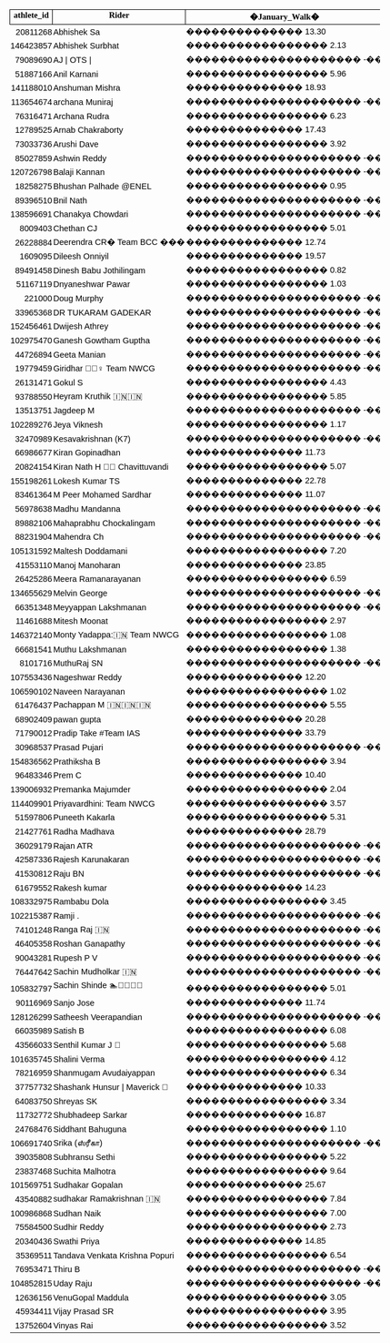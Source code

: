 <html xmlns:o="urn:schemas-microsoft-com:office:office"
xmlns:x="urn:schemas-microsoft-com:office:excel"
xmlns="http://www.w3.org/TR/REC-html40">

<head>
<meta http-equiv=Content-Type content="text/html; charset=windows-1252">
<meta name=ProgId content=Excel.Sheet>
<meta name=Generator content="Microsoft Excel 15">
<link rel=File-List href="nwcg_snowball_jan_test_files/filelist.xml">
<style id="nwcg_snowball_jan_test_14731_Styles">
<!--table
	{mso-displayed-decimal-separator:"\.";
	mso-displayed-thousand-separator:"\,";}
.xl1514731
	{padding-top:1px;
	padding-right:1px;
	padding-left:1px;
	mso-ignore:padding;
	color:black;
	font-size:11.0pt;
	font-weight:400;
	font-style:normal;
	text-decoration:none;
	font-family:Calibri, sans-serif;
	mso-font-charset:0;
	mso-number-format:General;
	text-align:general;
	vertical-align:bottom;
	mso-background-source:auto;
	mso-pattern:auto;
	white-space:nowrap;}
.xl6514731
	{padding-top:1px;
	padding-right:1px;
	padding-left:1px;
	mso-ignore:padding;
	color:windowtext;
	font-size:11.0pt;
	font-weight:700;
	font-style:normal;
	text-decoration:none;
	font-family:Calibri;
	mso-generic-font-family:auto;
	mso-font-charset:0;
	mso-number-format:General;
	text-align:center;
	vertical-align:top;
	border:.5pt solid windowtext;
	mso-background-source:auto;
	mso-pattern:auto;
	white-space:nowrap;}
.xl6614731
	{padding-top:1px;
	padding-right:1px;
	padding-left:1px;
	mso-ignore:padding;
	color:windowtext;
	font-size:11.0pt;
	font-weight:700;
	font-style:normal;
	text-decoration:none;
	font-family:Calibri;
	mso-generic-font-family:auto;
	mso-font-charset:0;
	mso-number-format:"_ * \#\,\#\#0\.00_ \;_ * \\-\#\,\#\#0\.00_ \;_ * \0022-\0022??_ \;_ \@_ ";
	text-align:center;
	vertical-align:top;
	border:.5pt solid windowtext;
	mso-background-source:auto;
	mso-pattern:auto;
	white-space:nowrap;}
.xl6714731
	{padding-top:1px;
	padding-right:1px;
	padding-left:1px;
	mso-ignore:padding;
	color:black;
	font-size:11.0pt;
	font-weight:400;
	font-style:normal;
	text-decoration:none;
	font-family:Calibri, sans-serif;
	mso-font-charset:0;
	mso-number-format:"_ * \#\,\#\#0\.00_ \;_ * \\-\#\,\#\#0\.00_ \;_ * \0022-\0022??_ \;_ \@_ ";
	text-align:general;
	vertical-align:bottom;
	mso-background-source:auto;
	mso-pattern:auto;
	white-space:nowrap;}
-->
</style>
</head>

<body>
<!--[if !excel]>&nbsp;&nbsp;<![endif]-->
<!--The following information was generated by Microsoft Excel's Publish as Web
Page wizard.-->
<!--If the same item is republished from Excel, all information between the DIV
tags will be replaced.-->
<!----------------------------->
<!--START OF OUTPUT FROM EXCEL PUBLISH AS WEB PAGE WIZARD -->
<!----------------------------->

<div id="nwcg_snowball_jan_test_14731" align=center x:publishsource="Excel">

<table border=0 cellpadding=0 cellspacing=0 width=652 style='border-collapse:
 collapse;table-layout:fixed;width:489pt'>
 <col width=72 style='mso-width-source:userset;mso-width-alt:2560;width:54pt'>
 <col width=198 style='mso-width-source:userset;mso-width-alt:7054;width:149pt'>
 <col class=xl6714731 width=92 style='mso-width-source:userset;mso-width-alt:
 3271;width:69pt'>
 <col class=xl6714731 width=86 style='mso-width-source:userset;mso-width-alt:
 3043;width:64pt'>
 <col class=xl6714731 width=88 style='mso-width-source:userset;mso-width-alt:
 3128;width:66pt'>
 <col class=xl6714731 width=116 style='mso-width-source:userset;mso-width-alt:
 4124;width:87pt'>
 <tr height=19 style='height:14.4pt'>
  <td height=19 class=xl6514731 width=72 style='height:14.4pt;width:54pt'>athlete_id</td>
  <td class=xl6514731 width=198 style='border-left:none;width:149pt'>Rider</td>
  <td class=xl6614731 width=92 style='border-left:none;width:69pt'><span
  style='mso-spacerun:yes'>�</span>January_Walk<span
  style='mso-spacerun:yes'>�</span></td>
  <td class=xl6614731 width=86 style='border-left:none;width:64pt'><span
  style='mso-spacerun:yes'>�</span>January_Run<span
  style='mso-spacerun:yes'>�</span></td>
  <td class=xl6614731 width=88 style='border-left:none;width:66pt'><span
  style='mso-spacerun:yes'>�</span>January_Ride<span
  style='mso-spacerun:yes'>�</span></td>
  <td class=xl6614731 width=116 style='border-left:none;width:87pt'><span
  style='mso-spacerun:yes'>�</span>Total KMS<span
  style='mso-spacerun:yes'>�</span></td>
 </tr>
 <tr height=19 style='height:14.4pt'>
  <td height=19 class=xl1514731 align=right style='height:14.4pt'>20811268</td>
  <td class=xl1514731>Abhishek Sa</td>
  <td class=xl6714731><span style='mso-spacerun:yes'>��������������
  </span>13.30 </td>
  <td class=xl6714731><span style='mso-spacerun:yes'>���������������
  </span>9.06 </td>
  <td class=xl6714731><span style='mso-spacerun:yes'>��������������������
  </span>-<span style='mso-spacerun:yes'>�� </span></td>
  <td class=xl6714731><span style='mso-spacerun:yes'>����������������������
  </span>76.11 </td>
 </tr>
 <tr height=19 style='height:14.4pt'>
  <td height=19 class=xl1514731 align=right style='height:14.4pt'>146423857</td>
  <td class=xl1514731>Abhishek Surbhat</td>
  <td class=xl6714731><span style='mso-spacerun:yes'>�����������������
  </span>2.13 </td>
  <td class=xl6714731><span style='mso-spacerun:yes'>������������ </span>17.91 </td>
  <td class=xl6714731><span style='mso-spacerun:yes'>��������������������
  </span>-<span style='mso-spacerun:yes'>�� </span></td>
  <td class=xl6714731><span style='mso-spacerun:yes'>����������������������
  </span>78.00 </td>
 </tr>
 <tr height=19 style='height:14.4pt'>
  <td height=19 class=xl1514731 align=right style='height:14.4pt'>79089690</td>
  <td class=xl1514731>AJ | OTS |</td>
  <td class=xl6714731><span style='mso-spacerun:yes'>���������������������
  </span>-<span style='mso-spacerun:yes'>�� </span></td>
  <td class=xl6714731><span style='mso-spacerun:yes'>���������������
  </span>9.29 </td>
  <td class=xl6714731><span style='mso-spacerun:yes'>����������� </span>108.27 </td>
  <td class=xl6714731><span style='mso-spacerun:yes'>��������������������
  </span>145.44 </td>
 </tr>
 <tr height=19 style='height:14.4pt'>
  <td height=19 class=xl1514731 align=right style='height:14.4pt'>51887166</td>
  <td class=xl1514731>Anil Karnani</td>
  <td class=xl6714731><span style='mso-spacerun:yes'>�����������������
  </span>5.96 </td>
  <td class=xl6714731><span style='mso-spacerun:yes'>�������������������
  </span>-<span style='mso-spacerun:yes'>�� </span></td>
  <td class=xl6714731><span style='mso-spacerun:yes'>������������� </span>61.82
  </td>
  <td class=xl6714731><span style='mso-spacerun:yes'>����������������������
  </span>79.70 </td>
 </tr>
 <tr height=19 style='height:14.4pt'>
  <td height=19 class=xl1514731 align=right style='height:14.4pt'>141188010</td>
  <td class=xl1514731>Anshuman Mishra</td>
  <td class=xl6714731><span style='mso-spacerun:yes'>��������������
  </span>18.93 </td>
  <td class=xl6714731><span style='mso-spacerun:yes'>�������������������
  </span>-<span style='mso-spacerun:yes'>�� </span></td>
  <td class=xl6714731><span style='mso-spacerun:yes'>������������� </span>25.26
  </td>
  <td class=xl6714731><span style='mso-spacerun:yes'>����������������������
  </span>82.06 </td>
 </tr>
 <tr height=19 style='height:14.4pt'>
  <td height=19 class=xl1514731 align=right style='height:14.4pt'>113654674</td>
  <td class=xl1514731>archana Muniraj</td>
  <td class=xl6714731><span style='mso-spacerun:yes'>���������������������
  </span>-<span style='mso-spacerun:yes'>�� </span></td>
  <td class=xl6714731><span style='mso-spacerun:yes'>�������������������
  </span>-<span style='mso-spacerun:yes'>�� </span></td>
  <td class=xl6714731><span style='mso-spacerun:yes'>���������������
  </span>4.61 </td>
  <td class=xl6714731><span style='mso-spacerun:yes'>������������������������
  </span>4.61 </td>
 </tr>
 <tr height=19 style='height:14.4pt'>
  <td height=19 class=xl1514731 align=right style='height:14.4pt'>76316471</td>
  <td class=xl1514731>Archana Rudra</td>
  <td class=xl6714731><span style='mso-spacerun:yes'>�����������������
  </span>6.23 </td>
  <td class=xl6714731><span style='mso-spacerun:yes'>�������������������
  </span>-<span style='mso-spacerun:yes'>�� </span></td>
  <td class=xl6714731><span style='mso-spacerun:yes'>����������� </span>118.08 </td>
  <td class=xl6714731><span style='mso-spacerun:yes'>��������������������
  </span>136.78 </td>
 </tr>
 <tr height=19 style='height:14.4pt'>
  <td height=19 class=xl1514731 align=right style='height:14.4pt'>12789525</td>
  <td class=xl1514731>Arnab Chakraborty</td>
  <td class=xl6714731><span style='mso-spacerun:yes'>��������������
  </span>17.43 </td>
  <td class=xl6714731><span style='mso-spacerun:yes'>�������������������
  </span>-<span style='mso-spacerun:yes'>�� </span></td>
  <td class=xl6714731><span style='mso-spacerun:yes'>��������������������
  </span>-<span style='mso-spacerun:yes'>�� </span></td>
  <td class=xl6714731><span style='mso-spacerun:yes'>����������������������
  </span>52.30 </td>
 </tr>
 <tr height=19 style='height:14.4pt'>
  <td height=19 class=xl1514731 align=right style='height:14.4pt'>73033736</td>
  <td class=xl1514731>Arushi Dave</td>
  <td class=xl6714731><span style='mso-spacerun:yes'>�����������������
  </span>3.92 </td>
  <td class=xl6714731><span style='mso-spacerun:yes'>�������������������
  </span>-<span style='mso-spacerun:yes'>�� </span></td>
  <td class=xl6714731><span style='mso-spacerun:yes'>��������������������
  </span>-<span style='mso-spacerun:yes'>�� </span></td>
  <td class=xl6714731><span style='mso-spacerun:yes'>����������������������
  </span>11.76 </td>
 </tr>
 <tr height=19 style='height:14.4pt'>
  <td height=19 class=xl1514731 align=right style='height:14.4pt'>85027859</td>
  <td class=xl1514731>Ashwin Reddy</td>
  <td class=xl6714731><span style='mso-spacerun:yes'>���������������������
  </span>-<span style='mso-spacerun:yes'>�� </span></td>
  <td class=xl6714731><span style='mso-spacerun:yes'>�������������������
  </span>-<span style='mso-spacerun:yes'>�� </span></td>
  <td class=xl6714731><span style='mso-spacerun:yes'>����������� </span>425.42 </td>
  <td class=xl6714731><span style='mso-spacerun:yes'>��������������������
  </span>425.42 </td>
 </tr>
 <tr height=19 style='height:14.4pt'>
  <td height=19 class=xl1514731 align=right style='height:14.4pt'>120726798</td>
  <td class=xl1514731>Balaji Kannan</td>
  <td class=xl6714731><span style='mso-spacerun:yes'>���������������������
  </span>-<span style='mso-spacerun:yes'>�� </span></td>
  <td class=xl6714731><span style='mso-spacerun:yes'>�������������������
  </span>-<span style='mso-spacerun:yes'>�� </span></td>
  <td class=xl6714731><span style='mso-spacerun:yes'>������������� </span>59.56
  </td>
  <td class=xl6714731><span style='mso-spacerun:yes'>����������������������
  </span>59.56 </td>
 </tr>
 <tr height=19 style='height:14.4pt'>
  <td height=19 class=xl1514731 align=right style='height:14.4pt'>18258275</td>
  <td class=xl1514731>Bhushan Palhade @ENEL</td>
  <td class=xl6714731><span style='mso-spacerun:yes'>�����������������
  </span>0.95 </td>
  <td class=xl6714731><span style='mso-spacerun:yes'>�������������������
  </span>-<span style='mso-spacerun:yes'>�� </span></td>
  <td class=xl6714731><span style='mso-spacerun:yes'>���������������
  </span>4.02 </td>
  <td class=xl6714731><span style='mso-spacerun:yes'>������������������������
  </span>6.88 </td>
 </tr>
 <tr height=19 style='height:14.4pt'>
  <td height=19 class=xl1514731 align=right style='height:14.4pt'>89396510</td>
  <td class=xl1514731>Bnil Nath</td>
  <td class=xl6714731><span style='mso-spacerun:yes'>���������������������
  </span>-<span style='mso-spacerun:yes'>�� </span></td>
  <td class=xl6714731><span style='mso-spacerun:yes'>�������������������
  </span>-<span style='mso-spacerun:yes'>�� </span></td>
  <td class=xl6714731><span style='mso-spacerun:yes'>����������� </span>270.70 </td>
  <td class=xl6714731><span style='mso-spacerun:yes'>��������������������
  </span>270.70 </td>
 </tr>
 <tr height=19 style='height:14.4pt'>
  <td height=19 class=xl1514731 align=right style='height:14.4pt'>138596691</td>
  <td class=xl1514731>Chanakya Chowdari</td>
  <td class=xl6714731><span style='mso-spacerun:yes'>���������������������
  </span>-<span style='mso-spacerun:yes'>�� </span></td>
  <td class=xl6714731><span style='mso-spacerun:yes'>�������������������
  </span>-<span style='mso-spacerun:yes'>�� </span></td>
  <td class=xl6714731><span style='mso-spacerun:yes'>����������� </span>472.04 </td>
  <td class=xl6714731><span style='mso-spacerun:yes'>��������������������
  </span>472.04 </td>
 </tr>
 <tr height=19 style='height:14.4pt'>
  <td height=19 class=xl1514731 align=right style='height:14.4pt'>8009403</td>
  <td class=xl1514731>Chethan CJ</td>
  <td class=xl6714731><span style='mso-spacerun:yes'>�����������������
  </span>5.01 </td>
  <td class=xl6714731><span style='mso-spacerun:yes'>�������������������
  </span>-<span style='mso-spacerun:yes'>�� </span></td>
  <td class=xl6714731><span style='mso-spacerun:yes'>����������� </span>226.55 </td>
  <td class=xl6714731><span style='mso-spacerun:yes'>��������������������
  </span>241.57 </td>
 </tr>
 <tr height=19 style='height:14.4pt'>
  <td height=19 class=xl1514731 align=right style='height:14.4pt'>26228884</td>
  <td class=xl1514731>Deerendra CR<span style='mso-spacerun:yes'>� </span>Team
  BCC �<span style='mso-spacerun:yes'>��</span></td>
  <td class=xl6714731><span style='mso-spacerun:yes'>��������������
  </span>12.74 </td>
  <td class=xl6714731><span style='mso-spacerun:yes'>�������������������
  </span>-<span style='mso-spacerun:yes'>�� </span></td>
  <td class=xl6714731><span style='mso-spacerun:yes'>����������� </span>107.01 </td>
  <td class=xl6714731><span style='mso-spacerun:yes'>��������������������
  </span>145.24 </td>
 </tr>
 <tr height=19 style='height:14.4pt'>
  <td height=19 class=xl1514731 align=right style='height:14.4pt'>1609095</td>
  <td class=xl1514731>Dileesh Onniyil</td>
  <td class=xl6714731><span style='mso-spacerun:yes'>��������������
  </span>19.57 </td>
  <td class=xl6714731><span style='mso-spacerun:yes'>�������������������
  </span>-<span style='mso-spacerun:yes'>�� </span></td>
  <td class=xl6714731><span style='mso-spacerun:yes'>������������� </span>67.13
  </td>
  <td class=xl6714731><span style='mso-spacerun:yes'>��������������������
  </span>125.83 </td>
 </tr>
 <tr height=19 style='height:14.4pt'>
  <td height=19 class=xl1514731 align=right style='height:14.4pt'>89491458</td>
  <td class=xl1514731>Dinesh Babu Jothilingam</td>
  <td class=xl6714731><span style='mso-spacerun:yes'>�����������������
  </span>0.82 </td>
  <td class=xl6714731><span style='mso-spacerun:yes'>���������������
  </span>5.20 </td>
  <td class=xl6714731><span style='mso-spacerun:yes'>������������� </span>92.19
  </td>
  <td class=xl6714731><span style='mso-spacerun:yes'>��������������������
  </span>115.43 </td>
 </tr>
 <tr height=19 style='height:14.4pt'>
  <td height=19 class=xl1514731 align=right style='height:14.4pt'>51167119</td>
  <td class=xl1514731>Dnyaneshwar Pawar</td>
  <td class=xl6714731><span style='mso-spacerun:yes'>�����������������
  </span>1.03 </td>
  <td class=xl6714731><span style='mso-spacerun:yes'>������������ </span>18.53 </td>
  <td class=xl6714731><span style='mso-spacerun:yes'>������������� </span>30.19
  </td>
  <td class=xl6714731><span style='mso-spacerun:yes'>��������������������
  </span>107.40 </td>
 </tr>
 <tr height=19 style='height:14.4pt'>
  <td height=19 class=xl1514731 align=right style='height:14.4pt'>221000</td>
  <td class=xl1514731>Doug Murphy</td>
  <td class=xl6714731><span style='mso-spacerun:yes'>���������������������
  </span>-<span style='mso-spacerun:yes'>�� </span></td>
  <td class=xl6714731><span style='mso-spacerun:yes'>���������������
  </span>7.21 </td>
  <td class=xl6714731><span style='mso-spacerun:yes'>����������� </span>148.95 </td>
  <td class=xl6714731><span style='mso-spacerun:yes'>��������������������
  </span>177.77 </td>
 </tr>
 <tr height=19 style='height:14.4pt'>
  <td height=19 class=xl1514731 align=right style='height:14.4pt'>33965368</td>
  <td class=xl1514731>DR TUKARAM GADEKAR</td>
  <td class=xl6714731><span style='mso-spacerun:yes'>���������������������
  </span>-<span style='mso-spacerun:yes'>�� </span></td>
  <td class=xl6714731><span style='mso-spacerun:yes'>�������������������
  </span>-<span style='mso-spacerun:yes'>�� </span></td>
  <td class=xl6714731><span style='mso-spacerun:yes'>����������� </span>346.56 </td>
  <td class=xl6714731><span style='mso-spacerun:yes'>��������������������
  </span>346.56 </td>
 </tr>
 <tr height=19 style='height:14.4pt'>
  <td height=19 class=xl1514731 align=right style='height:14.4pt'>152456461</td>
  <td class=xl1514731>Dwijesh Athrey</td>
  <td class=xl6714731><span style='mso-spacerun:yes'>���������������������
  </span>-<span style='mso-spacerun:yes'>�� </span></td>
  <td class=xl6714731><span style='mso-spacerun:yes'>�������������������
  </span>-<span style='mso-spacerun:yes'>�� </span></td>
  <td class=xl6714731><span style='mso-spacerun:yes'>��������������������
  </span>-<span style='mso-spacerun:yes'>�� </span></td>
  <td class=xl6714731><span
  style='mso-spacerun:yes'>����������������������������� </span>-<span
  style='mso-spacerun:yes'>�� </span></td>
 </tr>
 <tr height=19 style='height:14.4pt'>
  <td height=19 class=xl1514731 align=right style='height:14.4pt'>102975470</td>
  <td class=xl1514731>Ganesh Gowtham Guptha</td>
  <td class=xl6714731><span style='mso-spacerun:yes'>���������������������
  </span>-<span style='mso-spacerun:yes'>�� </span></td>
  <td class=xl6714731><span style='mso-spacerun:yes'>�������������������
  </span>-<span style='mso-spacerun:yes'>�� </span></td>
  <td class=xl6714731><span style='mso-spacerun:yes'>����������� </span>218.63 </td>
  <td class=xl6714731><span style='mso-spacerun:yes'>��������������������
  </span>218.63 </td>
 </tr>
 <tr height=19 style='height:14.4pt'>
  <td height=19 class=xl1514731 align=right style='height:14.4pt'>44726894</td>
  <td class=xl1514731>Geeta Manian</td>
  <td class=xl6714731><span style='mso-spacerun:yes'>���������������������
  </span>-<span style='mso-spacerun:yes'>�� </span></td>
  <td class=xl6714731><span style='mso-spacerun:yes'>�������������������
  </span>-<span style='mso-spacerun:yes'>�� </span></td>
  <td class=xl6714731><span style='mso-spacerun:yes'>����������� </span>205.38 </td>
  <td class=xl6714731><span style='mso-spacerun:yes'>��������������������
  </span>205.38 </td>
 </tr>
 <tr height=19 style='height:14.4pt'>
  <td height=19 class=xl1514731 align=right style='height:14.4pt'>19779459</td>
  <td class=xl1514731>Giridhar &#128692;&#127995;&#8205;&#9792;&#65039; Team
  NWCG</td>
  <td class=xl6714731><span style='mso-spacerun:yes'>���������������������
  </span>-<span style='mso-spacerun:yes'>�� </span></td>
  <td class=xl6714731><span style='mso-spacerun:yes'>���������������
  </span>2.40 </td>
  <td class=xl6714731><span style='mso-spacerun:yes'>����������� </span>267.37 </td>
  <td class=xl6714731><span style='mso-spacerun:yes'>��������������������
  </span>276.97 </td>
 </tr>
 <tr height=19 style='height:14.4pt'>
  <td height=19 class=xl1514731 align=right style='height:14.4pt'>26131471</td>
  <td class=xl1514731>Gokul S</td>
  <td class=xl6714731><span style='mso-spacerun:yes'>�����������������
  </span>4.43 </td>
  <td class=xl6714731><span style='mso-spacerun:yes'>���������������
  </span>5.01 </td>
  <td class=xl6714731><span style='mso-spacerun:yes'>����������� </span>295.96 </td>
  <td class=xl6714731><span style='mso-spacerun:yes'>��������������������
  </span>329.30 </td>
 </tr>
 <tr height=19 style='height:14.4pt'>
  <td height=19 class=xl1514731 align=right style='height:14.4pt'>93788550</td>
  <td class=xl1514731>Heyram Kruthik &#127470;&#127475;&#127470;&#127475;</td>
  <td class=xl6714731><span style='mso-spacerun:yes'>�����������������
  </span>5.85 </td>
  <td class=xl6714731><span style='mso-spacerun:yes'>�������������������
  </span>-<span style='mso-spacerun:yes'>�� </span></td>
  <td class=xl6714731><span style='mso-spacerun:yes'>������������� </span>76.38
  </td>
  <td class=xl6714731><span style='mso-spacerun:yes'>����������������������
  </span>93.92 </td>
 </tr>
 <tr height=19 style='height:14.4pt'>
  <td height=19 class=xl1514731 align=right style='height:14.4pt'>13513751</td>
  <td class=xl1514731>Jagdeep M</td>
  <td class=xl6714731><span style='mso-spacerun:yes'>���������������������
  </span>-<span style='mso-spacerun:yes'>�� </span></td>
  <td class=xl6714731><span style='mso-spacerun:yes'>�������������������
  </span>-<span style='mso-spacerun:yes'>�� </span></td>
  <td class=xl6714731><span style='mso-spacerun:yes'>��������������������
  </span>-<span style='mso-spacerun:yes'>�� </span></td>
  <td class=xl6714731><span
  style='mso-spacerun:yes'>����������������������������� </span>-<span
  style='mso-spacerun:yes'>�� </span></td>
 </tr>
 <tr height=19 style='height:14.4pt'>
  <td height=19 class=xl1514731 align=right style='height:14.4pt'>102289276</td>
  <td class=xl1514731>Jeya Viknesh</td>
  <td class=xl6714731><span style='mso-spacerun:yes'>�����������������
  </span>1.17 </td>
  <td class=xl6714731><span style='mso-spacerun:yes'>�������������������
  </span>-<span style='mso-spacerun:yes'>�� </span></td>
  <td class=xl6714731><span style='mso-spacerun:yes'>��������������������
  </span>-<span style='mso-spacerun:yes'>�� </span></td>
  <td class=xl6714731><span style='mso-spacerun:yes'>������������������������
  </span>3.51 </td>
 </tr>
 <tr height=19 style='height:14.4pt'>
  <td height=19 class=xl1514731 align=right style='height:14.4pt'>32470989</td>
  <td class=xl1514731>Kesavakrishnan (K7)</td>
  <td class=xl6714731><span style='mso-spacerun:yes'>���������������������
  </span>-<span style='mso-spacerun:yes'>�� </span></td>
  <td class=xl6714731><span style='mso-spacerun:yes'>�������������������
  </span>-<span style='mso-spacerun:yes'>�� </span></td>
  <td class=xl6714731><span style='mso-spacerun:yes'>��������������������
  </span>-<span style='mso-spacerun:yes'>�� </span></td>
  <td class=xl6714731><span
  style='mso-spacerun:yes'>����������������������������� </span>-<span
  style='mso-spacerun:yes'>�� </span></td>
 </tr>
 <tr height=19 style='height:14.4pt'>
  <td height=19 class=xl1514731 align=right style='height:14.4pt'>66986677</td>
  <td class=xl1514731>Kiran Gopinadhan</td>
  <td class=xl6714731><span style='mso-spacerun:yes'>��������������
  </span>11.73 </td>
  <td class=xl6714731><span style='mso-spacerun:yes'>�������������������
  </span>-<span style='mso-spacerun:yes'>�� </span></td>
  <td class=xl6714731><span style='mso-spacerun:yes'>������������� </span>83.34
  </td>
  <td class=xl6714731><span style='mso-spacerun:yes'>��������������������
  </span>118.53 </td>
 </tr>
 <tr height=19 style='height:14.4pt'>
  <td height=19 class=xl1514731 align=right style='height:14.4pt'>20824154</td>
  <td class=xl1514731>Kiran Nath H &#128692;&#127996; Chavittuvandi</td>
  <td class=xl6714731><span style='mso-spacerun:yes'>�����������������
  </span>5.07 </td>
  <td class=xl6714731><span style='mso-spacerun:yes'>���������������
  </span>5.07 </td>
  <td class=xl6714731><span style='mso-spacerun:yes'>������������� </span>39.69
  </td>
  <td class=xl6714731><span style='mso-spacerun:yes'>����������������������
  </span>75.19 </td>
 </tr>
 <tr height=19 style='height:14.4pt'>
  <td height=19 class=xl1514731 align=right style='height:14.4pt'>155198261</td>
  <td class=xl1514731>Lokesh Kumar TS</td>
  <td class=xl6714731><span style='mso-spacerun:yes'>��������������
  </span>22.78 </td>
  <td class=xl6714731><span style='mso-spacerun:yes'>���������������
  </span>7.80 </td>
  <td class=xl6714731><span style='mso-spacerun:yes'>��������������������
  </span>-<span style='mso-spacerun:yes'>�� </span></td>
  <td class=xl6714731><span style='mso-spacerun:yes'>����������������������
  </span>99.55 </td>
 </tr>
 <tr height=19 style='height:14.4pt'>
  <td height=19 class=xl1514731 align=right style='height:14.4pt'>83461364</td>
  <td class=xl1514731>M Peer Mohamed Sardhar</td>
  <td class=xl6714731><span style='mso-spacerun:yes'>��������������
  </span>11.07 </td>
  <td class=xl6714731><span style='mso-spacerun:yes'>�������������������
  </span>-<span style='mso-spacerun:yes'>�� </span></td>
  <td class=xl6714731><span style='mso-spacerun:yes'>��������������������
  </span>-<span style='mso-spacerun:yes'>�� </span></td>
  <td class=xl6714731><span style='mso-spacerun:yes'>����������������������
  </span>33.21 </td>
 </tr>
 <tr height=19 style='height:14.4pt'>
  <td height=19 class=xl1514731 align=right style='height:14.4pt'>56978638</td>
  <td class=xl1514731>Madhu Mandanna</td>
  <td class=xl6714731><span style='mso-spacerun:yes'>���������������������
  </span>-<span style='mso-spacerun:yes'>�� </span></td>
  <td class=xl6714731><span style='mso-spacerun:yes'>�������������������
  </span>-<span style='mso-spacerun:yes'>�� </span></td>
  <td class=xl6714731><span style='mso-spacerun:yes'>������������� </span>22.44
  </td>
  <td class=xl6714731><span style='mso-spacerun:yes'>����������������������
  </span>22.44 </td>
 </tr>
 <tr height=19 style='height:14.4pt'>
  <td height=19 class=xl1514731 align=right style='height:14.4pt'>89882106</td>
  <td class=xl1514731>Mahaprabhu Chockalingam</td>
  <td class=xl6714731><span style='mso-spacerun:yes'>���������������������
  </span>-<span style='mso-spacerun:yes'>�� </span></td>
  <td class=xl6714731><span style='mso-spacerun:yes'>������������ </span>61.31 </td>
  <td class=xl6714731><span style='mso-spacerun:yes'>������������� </span>37.46
  </td>
  <td class=xl6714731><span style='mso-spacerun:yes'>��������������������
  </span>282.71 </td>
 </tr>
 <tr height=19 style='height:14.4pt'>
  <td height=19 class=xl1514731 align=right style='height:14.4pt'>88231904</td>
  <td class=xl1514731>Mahendra Ch</td>
  <td class=xl6714731><span style='mso-spacerun:yes'>���������������������
  </span>-<span style='mso-spacerun:yes'>�� </span></td>
  <td class=xl6714731><span style='mso-spacerun:yes'>���������������
  </span>2.91 </td>
  <td class=xl6714731><span style='mso-spacerun:yes'>����������� </span>319.10 </td>
  <td class=xl6714731><span style='mso-spacerun:yes'>��������������������
  </span>330.72 </td>
 </tr>
 <tr height=19 style='height:14.4pt'>
  <td height=19 class=xl1514731 align=right style='height:14.4pt'>105131592</td>
  <td class=xl1514731>Maltesh Doddamani</td>
  <td class=xl6714731><span style='mso-spacerun:yes'>�����������������
  </span>7.20 </td>
  <td class=xl6714731><span style='mso-spacerun:yes'>�������������������
  </span>-<span style='mso-spacerun:yes'>�� </span></td>
  <td class=xl6714731><span style='mso-spacerun:yes'>��������������������
  </span>-<span style='mso-spacerun:yes'>�� </span></td>
  <td class=xl6714731><span style='mso-spacerun:yes'>����������������������
  </span>21.60 </td>
 </tr>
 <tr height=19 style='height:14.4pt'>
  <td height=19 class=xl1514731 align=right style='height:14.4pt'>41553110</td>
  <td class=xl1514731>Manoj Manoharan</td>
  <td class=xl6714731><span style='mso-spacerun:yes'>��������������
  </span>23.85 </td>
  <td class=xl6714731><span style='mso-spacerun:yes'>�������������������
  </span>-<span style='mso-spacerun:yes'>�� </span></td>
  <td class=xl6714731><span style='mso-spacerun:yes'>��������������������
  </span>-<span style='mso-spacerun:yes'>�� </span></td>
  <td class=xl6714731><span style='mso-spacerun:yes'>����������������������
  </span>71.55 </td>
 </tr>
 <tr height=19 style='height:14.4pt'>
  <td height=19 class=xl1514731 align=right style='height:14.4pt'>26425286</td>
  <td class=xl1514731>Meera Ramanarayanan</td>
  <td class=xl6714731><span style='mso-spacerun:yes'>�����������������
  </span>6.59 </td>
  <td class=xl6714731><span style='mso-spacerun:yes'>�������������������
  </span>-<span style='mso-spacerun:yes'>�� </span></td>
  <td class=xl6714731><span style='mso-spacerun:yes'>����������� </span>212.48 </td>
  <td class=xl6714731><span style='mso-spacerun:yes'>��������������������
  </span>232.25 </td>
 </tr>
 <tr height=19 style='height:14.4pt'>
  <td height=19 class=xl1514731 align=right style='height:14.4pt'>134655629</td>
  <td class=xl1514731>Melvin George</td>
  <td class=xl6714731><span style='mso-spacerun:yes'>���������������������
  </span>-<span style='mso-spacerun:yes'>�� </span></td>
  <td class=xl6714731><span style='mso-spacerun:yes'>�������������������
  </span>-<span style='mso-spacerun:yes'>�� </span></td>
  <td class=xl6714731><span style='mso-spacerun:yes'>������������� </span>62.52
  </td>
  <td class=xl6714731><span style='mso-spacerun:yes'>����������������������
  </span>62.52 </td>
 </tr>
 <tr height=19 style='height:14.4pt'>
  <td height=19 class=xl1514731 align=right style='height:14.4pt'>66351348</td>
  <td class=xl1514731>Meyyappan Lakshmanan</td>
  <td class=xl6714731><span style='mso-spacerun:yes'>���������������������
  </span>-<span style='mso-spacerun:yes'>�� </span></td>
  <td class=xl6714731><span style='mso-spacerun:yes'>������������ </span>55.94 </td>
  <td class=xl6714731><span style='mso-spacerun:yes'>������������� </span>25.26
  </td>
  <td class=xl6714731><span style='mso-spacerun:yes'>��������������������
  </span>249.02 </td>
 </tr>
 <tr height=19 style='height:14.4pt'>
  <td height=19 class=xl1514731 align=right style='height:14.4pt'>11461688</td>
  <td class=xl1514731>Mitesh Moonat</td>
  <td class=xl6714731><span style='mso-spacerun:yes'>�����������������
  </span>2.97 </td>
  <td class=xl6714731><span style='mso-spacerun:yes'>�������������������
  </span>-<span style='mso-spacerun:yes'>�� </span></td>
  <td class=xl6714731><span style='mso-spacerun:yes'>������������� </span>54.62
  </td>
  <td class=xl6714731><span style='mso-spacerun:yes'>����������������������
  </span>63.51 </td>
 </tr>
 <tr height=19 style='height:14.4pt'>
  <td height=19 class=xl1514731 align=right style='height:14.4pt'>146372140</td>
  <td class=xl1514731>Monty Yadappa:&#127470;&#127475; Team NWCG</td>
  <td class=xl6714731><span style='mso-spacerun:yes'>�����������������
  </span>1.08 </td>
  <td class=xl6714731><span style='mso-spacerun:yes'>�������������������
  </span>-<span style='mso-spacerun:yes'>�� </span></td>
  <td class=xl6714731><span style='mso-spacerun:yes'>����������� </span>350.15 </td>
  <td class=xl6714731><span style='mso-spacerun:yes'>��������������������
  </span>353.38 </td>
 </tr>
 <tr height=19 style='height:14.4pt'>
  <td height=19 class=xl1514731 align=right style='height:14.4pt'>66681541</td>
  <td class=xl1514731>Muthu Lakshmanan</td>
  <td class=xl6714731><span style='mso-spacerun:yes'>�����������������
  </span>1.38 </td>
  <td class=xl6714731><span style='mso-spacerun:yes'>�������������������
  </span>-<span style='mso-spacerun:yes'>�� </span></td>
  <td class=xl6714731><span style='mso-spacerun:yes'>��������������������
  </span>-<span style='mso-spacerun:yes'>�� </span></td>
  <td class=xl6714731><span style='mso-spacerun:yes'>������������������������
  </span>4.15 </td>
 </tr>
 <tr height=19 style='height:14.4pt'>
  <td height=19 class=xl1514731 align=right style='height:14.4pt'>8101716</td>
  <td class=xl1514731>MuthuRaj SN</td>
  <td class=xl6714731><span style='mso-spacerun:yes'>���������������������
  </span>-<span style='mso-spacerun:yes'>�� </span></td>
  <td class=xl6714731><span style='mso-spacerun:yes'>���������������
  </span>4.05 </td>
  <td class=xl6714731><span style='mso-spacerun:yes'>����������� </span>131.00 </td>
  <td class=xl6714731><span style='mso-spacerun:yes'>��������������������
  </span>147.20 </td>
 </tr>
 <tr height=19 style='height:14.4pt'>
  <td height=19 class=xl1514731 align=right style='height:14.4pt'>107553436</td>
  <td class=xl1514731>Nageshwar Reddy</td>
  <td class=xl6714731><span style='mso-spacerun:yes'>��������������
  </span>12.20 </td>
  <td class=xl6714731><span style='mso-spacerun:yes'>�������������������
  </span>-<span style='mso-spacerun:yes'>�� </span></td>
  <td class=xl6714731><span style='mso-spacerun:yes'>����������� </span>230.87 </td>
  <td class=xl6714731><span style='mso-spacerun:yes'>��������������������
  </span>267.48 </td>
 </tr>
 <tr height=19 style='height:14.4pt'>
  <td height=19 class=xl1514731 align=right style='height:14.4pt'>106590102</td>
  <td class=xl1514731>Naveen Narayanan</td>
  <td class=xl6714731><span style='mso-spacerun:yes'>�����������������
  </span>1.02 </td>
  <td class=xl6714731><span style='mso-spacerun:yes'>�������������������
  </span>-<span style='mso-spacerun:yes'>�� </span></td>
  <td class=xl6714731><span style='mso-spacerun:yes'>���������������
  </span>7.43 </td>
  <td class=xl6714731><span style='mso-spacerun:yes'>����������������������
  </span>10.49 </td>
 </tr>
 <tr height=19 style='height:14.4pt'>
  <td height=19 class=xl1514731 align=right style='height:14.4pt'>61476437</td>
  <td class=xl1514731>Pachappan M
  &#127470;&#127475;&#127470;&#127475;&#127470;&#127475;</td>
  <td class=xl6714731><span style='mso-spacerun:yes'>�����������������
  </span>5.55 </td>
  <td class=xl6714731><span style='mso-spacerun:yes'>�������������������
  </span>-<span style='mso-spacerun:yes'>�� </span></td>
  <td class=xl6714731><span style='mso-spacerun:yes'>����������� </span>361.28 </td>
  <td class=xl6714731><span style='mso-spacerun:yes'>��������������������
  </span>377.94 </td>
 </tr>
 <tr height=19 style='height:14.4pt'>
  <td height=19 class=xl1514731 align=right style='height:14.4pt'>68902409</td>
  <td class=xl1514731>pawan gupta</td>
  <td class=xl6714731><span style='mso-spacerun:yes'>��������������
  </span>20.28 </td>
  <td class=xl6714731><span style='mso-spacerun:yes'>�������������������
  </span>-<span style='mso-spacerun:yes'>�� </span></td>
  <td class=xl6714731><span style='mso-spacerun:yes'>������������� </span>19.39
  </td>
  <td class=xl6714731><span style='mso-spacerun:yes'>����������������������
  </span>80.24 </td>
 </tr>
 <tr height=19 style='height:14.4pt'>
  <td height=19 class=xl1514731 align=right style='height:14.4pt'>71790012</td>
  <td class=xl1514731>Pradip Take #Team IAS</td>
  <td class=xl6714731><span style='mso-spacerun:yes'>��������������
  </span>33.79 </td>
  <td class=xl6714731><span style='mso-spacerun:yes'>���������������
  </span>7.53 </td>
  <td class=xl6714731><span style='mso-spacerun:yes'>������������� </span>81.38
  </td>
  <td class=xl6714731><span style='mso-spacerun:yes'>��������������������
  </span>212.84 </td>
 </tr>
 <tr height=19 style='height:14.4pt'>
  <td height=19 class=xl1514731 align=right style='height:14.4pt'>30968537</td>
  <td class=xl1514731>Prasad Pujari</td>
  <td class=xl6714731><span style='mso-spacerun:yes'>���������������������
  </span>-<span style='mso-spacerun:yes'>�� </span></td>
  <td class=xl6714731><span style='mso-spacerun:yes'>�������������������
  </span>-<span style='mso-spacerun:yes'>�� </span></td>
  <td class=xl6714731><span style='mso-spacerun:yes'>����������� </span>206.54 </td>
  <td class=xl6714731><span style='mso-spacerun:yes'>��������������������
  </span>206.54 </td>
 </tr>
 <tr height=19 style='height:14.4pt'>
  <td height=19 class=xl1514731 align=right style='height:14.4pt'>154836562</td>
  <td class=xl1514731>Prathiksha B</td>
  <td class=xl6714731><span style='mso-spacerun:yes'>�����������������
  </span>3.94 </td>
  <td class=xl6714731><span style='mso-spacerun:yes'>�������������������
  </span>-<span style='mso-spacerun:yes'>�� </span></td>
  <td class=xl6714731><span style='mso-spacerun:yes'>��������������������
  </span>-<span style='mso-spacerun:yes'>�� </span></td>
  <td class=xl6714731><span style='mso-spacerun:yes'>����������������������
  </span>11.82 </td>
 </tr>
 <tr height=19 style='height:14.4pt'>
  <td height=19 class=xl1514731 align=right style='height:14.4pt'>96483346</td>
  <td class=xl1514731>Prem C</td>
  <td class=xl6714731><span style='mso-spacerun:yes'>��������������
  </span>10.40 </td>
  <td class=xl6714731><span style='mso-spacerun:yes'>�������������������
  </span>-<span style='mso-spacerun:yes'>�� </span></td>
  <td class=xl6714731><span style='mso-spacerun:yes'>��������������������
  </span>-<span style='mso-spacerun:yes'>�� </span></td>
  <td class=xl6714731><span style='mso-spacerun:yes'>����������������������
  </span>31.19 </td>
 </tr>
 <tr height=19 style='height:14.4pt'>
  <td height=19 class=xl1514731 align=right style='height:14.4pt'>139006932</td>
  <td class=xl1514731>Premanka Majumder</td>
  <td class=xl6714731><span style='mso-spacerun:yes'>�����������������
  </span>2.04 </td>
  <td class=xl6714731><span style='mso-spacerun:yes'>�������������������
  </span>-<span style='mso-spacerun:yes'>�� </span></td>
  <td class=xl6714731><span style='mso-spacerun:yes'>����������� </span>454.89 </td>
  <td class=xl6714731><span style='mso-spacerun:yes'>��������������������
  </span>461.02 </td>
 </tr>
 <tr height=19 style='height:14.4pt'>
  <td height=19 class=xl1514731 align=right style='height:14.4pt'>114409901</td>
  <td class=xl1514731>Priyavardhini: Team NWCG</td>
  <td class=xl6714731><span style='mso-spacerun:yes'>�����������������
  </span>3.57 </td>
  <td class=xl6714731><span style='mso-spacerun:yes'>�������������������
  </span>-<span style='mso-spacerun:yes'>�� </span></td>
  <td class=xl6714731><span style='mso-spacerun:yes'>����������� </span>131.87 </td>
  <td class=xl6714731><span style='mso-spacerun:yes'>��������������������
  </span>142.56 </td>
 </tr>
 <tr height=19 style='height:14.4pt'>
  <td height=19 class=xl1514731 align=right style='height:14.4pt'>51597806</td>
  <td class=xl1514731>Puneeth Kakarla</td>
  <td class=xl6714731><span style='mso-spacerun:yes'>�����������������
  </span>5.31 </td>
  <td class=xl6714731><span style='mso-spacerun:yes'>������������ </span>12.24 </td>
  <td class=xl6714731><span style='mso-spacerun:yes'>���������������
  </span>5.83 </td>
  <td class=xl6714731><span style='mso-spacerun:yes'>����������������������
  </span>70.72 </td>
 </tr>
 <tr height=19 style='height:14.4pt'>
  <td height=19 class=xl1514731 align=right style='height:14.4pt'>21427761</td>
  <td class=xl1514731>Radha Madhava</td>
  <td class=xl6714731><span style='mso-spacerun:yes'>��������������
  </span>28.79 </td>
  <td class=xl6714731><span style='mso-spacerun:yes'>�������������������
  </span>-<span style='mso-spacerun:yes'>�� </span></td>
  <td class=xl6714731><span style='mso-spacerun:yes'>������������� </span>44.51
  </td>
  <td class=xl6714731><span style='mso-spacerun:yes'>��������������������
  </span>130.90 </td>
 </tr>
 <tr height=19 style='height:14.4pt'>
  <td height=19 class=xl1514731 align=right style='height:14.4pt'>36029179</td>
  <td class=xl1514731>Rajan ATR</td>
  <td class=xl6714731><span style='mso-spacerun:yes'>���������������������
  </span>-<span style='mso-spacerun:yes'>�� </span></td>
  <td class=xl6714731><span style='mso-spacerun:yes'>�������������������
  </span>-<span style='mso-spacerun:yes'>�� </span></td>
  <td class=xl6714731><span style='mso-spacerun:yes'>����������� </span>290.77 </td>
  <td class=xl6714731><span style='mso-spacerun:yes'>��������������������
  </span>290.77 </td>
 </tr>
 <tr height=19 style='height:14.4pt'>
  <td height=19 class=xl1514731 align=right style='height:14.4pt'>42587336</td>
  <td class=xl1514731>Rajesh Karunakaran</td>
  <td class=xl6714731><span style='mso-spacerun:yes'>���������������������
  </span>-<span style='mso-spacerun:yes'>�� </span></td>
  <td class=xl6714731><span style='mso-spacerun:yes'>������������ </span>10.25 </td>
  <td class=xl6714731><span style='mso-spacerun:yes'>��������������������
  </span>-<span style='mso-spacerun:yes'>�� </span></td>
  <td class=xl6714731><span style='mso-spacerun:yes'>����������������������
  </span>41.01 </td>
 </tr>
 <tr height=19 style='height:14.4pt'>
  <td height=19 class=xl1514731 align=right style='height:14.4pt'>41530812</td>
  <td class=xl1514731>Raju BN</td>
  <td class=xl6714731><span style='mso-spacerun:yes'>���������������������
  </span>-<span style='mso-spacerun:yes'>�� </span></td>
  <td class=xl6714731><span style='mso-spacerun:yes'>������������ </span>16.46 </td>
  <td class=xl6714731><span style='mso-spacerun:yes'>����������� </span>184.57 </td>
  <td class=xl6714731><span style='mso-spacerun:yes'>��������������������
  </span>250.39 </td>
 </tr>
 <tr height=19 style='height:14.4pt'>
  <td height=19 class=xl1514731 align=right style='height:14.4pt'>61679552</td>
  <td class=xl1514731>Rakesh kumar</td>
  <td class=xl6714731><span style='mso-spacerun:yes'>��������������
  </span>14.23 </td>
  <td class=xl6714731><span style='mso-spacerun:yes'>������������ </span>23.96 </td>
  <td class=xl6714731><span style='mso-spacerun:yes'>��������������������
  </span>-<span style='mso-spacerun:yes'>�� </span></td>
  <td class=xl6714731><span style='mso-spacerun:yes'>��������������������
  </span>138.53 </td>
 </tr>
 <tr height=19 style='height:14.4pt'>
  <td height=19 class=xl1514731 align=right style='height:14.4pt'>108332975</td>
  <td class=xl1514731>Rambabu Dola</td>
  <td class=xl6714731><span style='mso-spacerun:yes'>�����������������
  </span>3.45 </td>
  <td class=xl6714731><span style='mso-spacerun:yes'>�������������������
  </span>-<span style='mso-spacerun:yes'>�� </span></td>
  <td class=xl6714731><span style='mso-spacerun:yes'>����������� </span>240.74 </td>
  <td class=xl6714731><span style='mso-spacerun:yes'>��������������������
  </span>251.07 </td>
 </tr>
 <tr height=19 style='height:14.4pt'>
  <td height=19 class=xl1514731 align=right style='height:14.4pt'>102215387</td>
  <td class=xl1514731>Ramji .</td>
  <td class=xl6714731><span style='mso-spacerun:yes'>���������������������
  </span>-<span style='mso-spacerun:yes'>�� </span></td>
  <td class=xl6714731><span style='mso-spacerun:yes'>�������������������
  </span>-<span style='mso-spacerun:yes'>�� </span></td>
  <td class=xl6714731><span style='mso-spacerun:yes'>������������� </span>77.22
  </td>
  <td class=xl6714731><span style='mso-spacerun:yes'>����������������������
  </span>77.22 </td>
 </tr>
 <tr height=19 style='height:14.4pt'>
  <td height=19 class=xl1514731 align=right style='height:14.4pt'>74101248</td>
  <td class=xl1514731>Ranga Raj &#127470;&#127475;</td>
  <td class=xl6714731><span style='mso-spacerun:yes'>���������������������
  </span>-<span style='mso-spacerun:yes'>�� </span></td>
  <td class=xl6714731><span style='mso-spacerun:yes'>���������������
  </span>6.16 </td>
  <td class=xl6714731><span style='mso-spacerun:yes'>��������������������
  </span>-<span style='mso-spacerun:yes'>�� </span></td>
  <td class=xl6714731><span style='mso-spacerun:yes'>����������������������
  </span>24.64 </td>
 </tr>
 <tr height=19 style='height:14.4pt'>
  <td height=19 class=xl1514731 align=right style='height:14.4pt'>46405358</td>
  <td class=xl1514731>Roshan Ganapathy</td>
  <td class=xl6714731><span style='mso-spacerun:yes'>���������������������
  </span>-<span style='mso-spacerun:yes'>�� </span></td>
  <td class=xl6714731><span style='mso-spacerun:yes'>�������������������
  </span>-<span style='mso-spacerun:yes'>�� </span></td>
  <td class=xl6714731><span style='mso-spacerun:yes'>����������� </span>303.13 </td>
  <td class=xl6714731><span style='mso-spacerun:yes'>��������������������
  </span>303.13 </td>
 </tr>
 <tr height=19 style='height:14.4pt'>
  <td height=19 class=xl1514731 align=right style='height:14.4pt'>90043281</td>
  <td class=xl1514731>Rupesh P V</td>
  <td class=xl6714731><span style='mso-spacerun:yes'>���������������������
  </span>-<span style='mso-spacerun:yes'>�� </span></td>
  <td class=xl6714731><span style='mso-spacerun:yes'>�������������������
  </span>-<span style='mso-spacerun:yes'>�� </span></td>
  <td class=xl6714731><span style='mso-spacerun:yes'>������������� </span>27.86
  </td>
  <td class=xl6714731><span style='mso-spacerun:yes'>����������������������
  </span>27.86 </td>
 </tr>
 <tr height=19 style='height:14.4pt'>
  <td height=19 class=xl1514731 align=right style='height:14.4pt'>76447642</td>
  <td class=xl1514731>Sachin Mudholkar &#127470;&#127475;</td>
  <td class=xl6714731><span style='mso-spacerun:yes'>���������������������
  </span>-<span style='mso-spacerun:yes'>�� </span></td>
  <td class=xl6714731><span style='mso-spacerun:yes'>�������������������
  </span>-<span style='mso-spacerun:yes'>�� </span></td>
  <td class=xl6714731><span style='mso-spacerun:yes'>����������� </span>255.20 </td>
  <td class=xl6714731><span style='mso-spacerun:yes'>��������������������
  </span>255.20 </td>
 </tr>
 <tr height=19 style='height:14.4pt'>
  <td height=19 class=xl1514731 align=right style='height:14.4pt'>105832797</td>
  <td class=xl1514731>Sachin Shinde
  &#127946;&#128692;&#127939;&#127470;&#127475;</td>
  <td class=xl6714731><span style='mso-spacerun:yes'>�����������������
  </span>5.01 </td>
  <td class=xl6714731><span style='mso-spacerun:yes'>�������������������
  </span>-<span style='mso-spacerun:yes'>�� </span></td>
  <td class=xl6714731><span style='mso-spacerun:yes'>����������� </span>304.68 </td>
  <td class=xl6714731><span style='mso-spacerun:yes'>��������������������
  </span>319.71 </td>
 </tr>
 <tr height=19 style='height:14.4pt'>
  <td height=19 class=xl1514731 align=right style='height:14.4pt'>90116969</td>
  <td class=xl1514731>Sanjo Jose</td>
  <td class=xl6714731><span style='mso-spacerun:yes'>��������������
  </span>11.74 </td>
  <td class=xl6714731><span style='mso-spacerun:yes'>�������������������
  </span>-<span style='mso-spacerun:yes'>�� </span></td>
  <td class=xl6714731><span style='mso-spacerun:yes'>����������� </span>128.40 </td>
  <td class=xl6714731><span style='mso-spacerun:yes'>��������������������
  </span>163.61 </td>
 </tr>
 <tr height=19 style='height:14.4pt'>
  <td height=19 class=xl1514731 align=right style='height:14.4pt'>128126299</td>
  <td class=xl1514731>Satheesh Veerapandian</td>
  <td class=xl6714731><span style='mso-spacerun:yes'>���������������������
  </span>-<span style='mso-spacerun:yes'>�� </span></td>
  <td class=xl6714731><span style='mso-spacerun:yes'>�������������������
  </span>-<span style='mso-spacerun:yes'>�� </span></td>
  <td class=xl6714731><span style='mso-spacerun:yes'>������������� </span>10.55
  </td>
  <td class=xl6714731><span style='mso-spacerun:yes'>����������������������
  </span>10.55 </td>
 </tr>
 <tr height=19 style='height:14.4pt'>
  <td height=19 class=xl1514731 align=right style='height:14.4pt'>66035989</td>
  <td class=xl1514731>Satish B</td>
  <td class=xl6714731><span style='mso-spacerun:yes'>�����������������
  </span>6.08 </td>
  <td class=xl6714731><span style='mso-spacerun:yes'>�������������������
  </span>-<span style='mso-spacerun:yes'>�� </span></td>
  <td class=xl6714731><span style='mso-spacerun:yes'>����������� </span>261.07 </td>
  <td class=xl6714731><span style='mso-spacerun:yes'>��������������������
  </span>279.32 </td>
 </tr>
 <tr height=19 style='height:14.4pt'>
  <td height=19 class=xl1514731 align=right style='height:14.4pt'>43566033</td>
  <td class=xl1514731>Senthil Kumar J &#127802;</td>
  <td class=xl6714731><span style='mso-spacerun:yes'>�����������������
  </span>5.68 </td>
  <td class=xl6714731><span style='mso-spacerun:yes'>�������������������
  </span>-<span style='mso-spacerun:yes'>�� </span></td>
  <td class=xl6714731><span style='mso-spacerun:yes'>����������� </span>253.76 </td>
  <td class=xl6714731><span style='mso-spacerun:yes'>��������������������
  </span>270.80 </td>
 </tr>
 <tr height=19 style='height:14.4pt'>
  <td height=19 class=xl1514731 align=right style='height:14.4pt'>101635745</td>
  <td class=xl1514731>Shalini Verma</td>
  <td class=xl6714731><span style='mso-spacerun:yes'>�����������������
  </span>4.12 </td>
  <td class=xl6714731><span style='mso-spacerun:yes'>���������������
  </span>3.09 </td>
  <td class=xl6714731><span style='mso-spacerun:yes'>������������� </span>52.24
  </td>
  <td class=xl6714731><span style='mso-spacerun:yes'>����������������������
  </span>76.95 </td>
 </tr>
 <tr height=19 style='height:14.4pt'>
  <td height=19 class=xl1514731 align=right style='height:14.4pt'>78216959</td>
  <td class=xl1514731>Shanmugam Avudaiyappan</td>
  <td class=xl6714731><span style='mso-spacerun:yes'>�����������������
  </span>6.34 </td>
  <td class=xl6714731><span style='mso-spacerun:yes'>�������������������
  </span>-<span style='mso-spacerun:yes'>�� </span></td>
  <td class=xl6714731><span style='mso-spacerun:yes'>��������������������
  </span>-<span style='mso-spacerun:yes'>�� </span></td>
  <td class=xl6714731><span style='mso-spacerun:yes'>����������������������
  </span>19.03 </td>
 </tr>
 <tr height=19 style='height:14.4pt'>
  <td height=19 class=xl1514731 align=right style='height:14.4pt'>37757732</td>
  <td class=xl1514731>Shashank Hunsur | Maverick &#127775;</td>
  <td class=xl6714731><span style='mso-spacerun:yes'>��������������
  </span>10.33 </td>
  <td class=xl6714731><span style='mso-spacerun:yes'>���������������
  </span>5.00 </td>
  <td class=xl6714731><span style='mso-spacerun:yes'>����������� </span>153.16 </td>
  <td class=xl6714731><span style='mso-spacerun:yes'>��������������������
  </span>204.17 </td>
 </tr>
 <tr height=19 style='height:14.4pt'>
  <td height=19 class=xl1514731 align=right style='height:14.4pt'>64083750</td>
  <td class=xl1514731>Shreyas SK</td>
  <td class=xl6714731><span style='mso-spacerun:yes'>�����������������
  </span>3.34 </td>
  <td class=xl6714731><span style='mso-spacerun:yes'>�������������������
  </span>-<span style='mso-spacerun:yes'>�� </span></td>
  <td class=xl6714731><span style='mso-spacerun:yes'>��������������������
  </span>-<span style='mso-spacerun:yes'>�� </span></td>
  <td class=xl6714731><span style='mso-spacerun:yes'>����������������������
  </span>10.03 </td>
 </tr>
 <tr height=19 style='height:14.4pt'>
  <td height=19 class=xl1514731 align=right style='height:14.4pt'>11732772</td>
  <td class=xl1514731>Shubhadeep Sarkar</td>
  <td class=xl6714731><span style='mso-spacerun:yes'>��������������
  </span>16.87 </td>
  <td class=xl6714731><span style='mso-spacerun:yes'>�������������������
  </span>-<span style='mso-spacerun:yes'>�� </span></td>
  <td class=xl6714731><span style='mso-spacerun:yes'>��������������������
  </span>-<span style='mso-spacerun:yes'>�� </span></td>
  <td class=xl6714731><span style='mso-spacerun:yes'>����������������������
  </span>50.61 </td>
 </tr>
 <tr height=19 style='height:14.4pt'>
  <td height=19 class=xl1514731 align=right style='height:14.4pt'>24768476</td>
  <td class=xl1514731>Siddhant Bahuguna</td>
  <td class=xl6714731><span style='mso-spacerun:yes'>�����������������
  </span>1.10 </td>
  <td class=xl6714731><span style='mso-spacerun:yes'>���������������
  </span>1.30 </td>
  <td class=xl6714731><span style='mso-spacerun:yes'>��������������������
  </span>-<span style='mso-spacerun:yes'>�� </span></td>
  <td class=xl6714731><span style='mso-spacerun:yes'>������������������������
  </span>8.51 </td>
 </tr>
 <tr height=19 style='height:14.4pt'>
  <td height=19 class=xl1514731 align=right style='height:14.4pt'>106691740</td>
  <td class=xl1514731>Srika (&#3000;&#3021;&#2992;&#3008;&#2965;&#3006;)</td>
  <td class=xl6714731><span style='mso-spacerun:yes'>���������������������
  </span>-<span style='mso-spacerun:yes'>�� </span></td>
  <td class=xl6714731><span style='mso-spacerun:yes'>�������������������
  </span>-<span style='mso-spacerun:yes'>�� </span></td>
  <td class=xl6714731><span style='mso-spacerun:yes'>������������� </span>60.07
  </td>
  <td class=xl6714731><span style='mso-spacerun:yes'>����������������������
  </span>60.07 </td>
 </tr>
 <tr height=19 style='height:14.4pt'>
  <td height=19 class=xl1514731 align=right style='height:14.4pt'>39035808</td>
  <td class=xl1514731>Subhransu Sethi</td>
  <td class=xl6714731><span style='mso-spacerun:yes'>�����������������
  </span>5.22 </td>
  <td class=xl6714731><span style='mso-spacerun:yes'>�������������������
  </span>-<span style='mso-spacerun:yes'>�� </span></td>
  <td class=xl6714731><span style='mso-spacerun:yes'>��������������������
  </span>-<span style='mso-spacerun:yes'>�� </span></td>
  <td class=xl6714731><span style='mso-spacerun:yes'>����������������������
  </span>15.67 </td>
 </tr>
 <tr height=19 style='height:14.4pt'>
  <td height=19 class=xl1514731 align=right style='height:14.4pt'>23837468</td>
  <td class=xl1514731>Suchita Malhotra</td>
  <td class=xl6714731><span style='mso-spacerun:yes'>�����������������
  </span>9.64 </td>
  <td class=xl6714731><span style='mso-spacerun:yes'>������������ </span>22.54 </td>
  <td class=xl6714731><span style='mso-spacerun:yes'>��������������������
  </span>-<span style='mso-spacerun:yes'>�� </span></td>
  <td class=xl6714731><span style='mso-spacerun:yes'>��������������������
  </span>119.11 </td>
 </tr>
 <tr height=19 style='height:14.4pt'>
  <td height=19 class=xl1514731 align=right style='height:14.4pt'>101569751</td>
  <td class=xl1514731>Sudhakar Gopalan</td>
  <td class=xl6714731><span style='mso-spacerun:yes'>��������������
  </span>25.67 </td>
  <td class=xl6714731><span style='mso-spacerun:yes'>�������������������
  </span>-<span style='mso-spacerun:yes'>�� </span></td>
  <td class=xl6714731><span style='mso-spacerun:yes'>��������������������
  </span>-<span style='mso-spacerun:yes'>�� </span></td>
  <td class=xl6714731><span style='mso-spacerun:yes'>����������������������
  </span>77.02 </td>
 </tr>
 <tr height=19 style='height:14.4pt'>
  <td height=19 class=xl1514731 align=right style='height:14.4pt'>43540882</td>
  <td class=xl1514731>sudhakar Ramakrishnan &#127470;&#127475;</td>
  <td class=xl6714731><span style='mso-spacerun:yes'>�����������������
  </span>7.84 </td>
  <td class=xl6714731><span style='mso-spacerun:yes'>������������ </span>10.52 </td>
  <td class=xl6714731><span style='mso-spacerun:yes'>��������������������
  </span>-<span style='mso-spacerun:yes'>�� </span></td>
  <td class=xl6714731><span style='mso-spacerun:yes'>����������������������
  </span>65.61 </td>
 </tr>
 <tr height=19 style='height:14.4pt'>
  <td height=19 class=xl1514731 align=right style='height:14.4pt'>100986868</td>
  <td class=xl1514731>Sudhan Naik</td>
  <td class=xl6714731><span style='mso-spacerun:yes'>�����������������
  </span>7.00 </td>
  <td class=xl6714731><span style='mso-spacerun:yes'>�������������������
  </span>-<span style='mso-spacerun:yes'>�� </span></td>
  <td class=xl6714731><span style='mso-spacerun:yes'>����������� </span>170.00 </td>
  <td class=xl6714731><span style='mso-spacerun:yes'>��������������������
  </span>191.00 </td>
 </tr>
 <tr height=19 style='height:14.4pt'>
  <td height=19 class=xl1514731 align=right style='height:14.4pt'>75584500</td>
  <td class=xl1514731>Sudhir Reddy</td>
  <td class=xl6714731><span style='mso-spacerun:yes'>�����������������
  </span>2.73 </td>
  <td class=xl6714731><span style='mso-spacerun:yes'>�������������������
  </span>-<span style='mso-spacerun:yes'>�� </span></td>
  <td class=xl6714731><span style='mso-spacerun:yes'>���������������
  </span>7.07 </td>
  <td class=xl6714731><span style='mso-spacerun:yes'>����������������������
  </span>15.26 </td>
 </tr>
 <tr height=19 style='height:14.4pt'>
  <td height=19 class=xl1514731 align=right style='height:14.4pt'>20340436</td>
  <td class=xl1514731>Swathi Priya</td>
  <td class=xl6714731><span style='mso-spacerun:yes'>��������������
  </span>14.85 </td>
  <td class=xl6714731><span style='mso-spacerun:yes'>�������������������
  </span>-<span style='mso-spacerun:yes'>�� </span></td>
  <td class=xl6714731><span style='mso-spacerun:yes'>������������� </span>70.94
  </td>
  <td class=xl6714731><span style='mso-spacerun:yes'>��������������������
  </span>115.48 </td>
 </tr>
 <tr height=19 style='height:14.4pt'>
  <td height=19 class=xl1514731 align=right style='height:14.4pt'>35369511</td>
  <td class=xl1514731>Tandava Venkata Krishna Popuri</td>
  <td class=xl6714731><span style='mso-spacerun:yes'>�����������������
  </span>6.54 </td>
  <td class=xl6714731><span style='mso-spacerun:yes'>�������������������
  </span>-<span style='mso-spacerun:yes'>�� </span></td>
  <td class=xl6714731><span style='mso-spacerun:yes'>����������� </span>319.05 </td>
  <td class=xl6714731><span style='mso-spacerun:yes'>��������������������
  </span>338.66 </td>
 </tr>
 <tr height=19 style='height:14.4pt'>
  <td height=19 class=xl1514731 align=right style='height:14.4pt'>76953471</td>
  <td class=xl1514731>Thiru B</td>
  <td class=xl6714731><span style='mso-spacerun:yes'>���������������������
  </span>-<span style='mso-spacerun:yes'>�� </span></td>
  <td class=xl6714731><span style='mso-spacerun:yes'>�������������������
  </span>-<span style='mso-spacerun:yes'>�� </span></td>
  <td class=xl6714731><span style='mso-spacerun:yes'>����������� </span>267.36 </td>
  <td class=xl6714731><span style='mso-spacerun:yes'>��������������������
  </span>267.36 </td>
 </tr>
 <tr height=19 style='height:14.4pt'>
  <td height=19 class=xl1514731 align=right style='height:14.4pt'>104852815</td>
  <td class=xl1514731>Uday Raju</td>
  <td class=xl6714731><span style='mso-spacerun:yes'>���������������������
  </span>-<span style='mso-spacerun:yes'>�� </span></td>
  <td class=xl6714731><span style='mso-spacerun:yes'>�������������������
  </span>-<span style='mso-spacerun:yes'>�� </span></td>
  <td class=xl6714731><span style='mso-spacerun:yes'>��������������������
  </span>-<span style='mso-spacerun:yes'>�� </span></td>
  <td class=xl6714731><span
  style='mso-spacerun:yes'>����������������������������� </span>-<span
  style='mso-spacerun:yes'>�� </span></td>
 </tr>
 <tr height=19 style='height:14.4pt'>
  <td height=19 class=xl1514731 align=right style='height:14.4pt'>12636156</td>
  <td class=xl1514731>VenuGopal Maddula</td>
  <td class=xl6714731><span style='mso-spacerun:yes'>�����������������
  </span>3.05 </td>
  <td class=xl6714731><span style='mso-spacerun:yes'>�������������������
  </span>-<span style='mso-spacerun:yes'>�� </span></td>
  <td class=xl6714731><span style='mso-spacerun:yes'>����������� </span>380.14 </td>
  <td class=xl6714731><span style='mso-spacerun:yes'>��������������������
  </span>389.28 </td>
 </tr>
 <tr height=19 style='height:14.4pt'>
  <td height=19 class=xl1514731 align=right style='height:14.4pt'>45934411</td>
  <td class=xl1514731>Vijay Prasad SR</td>
  <td class=xl6714731><span style='mso-spacerun:yes'>�����������������
  </span>3.95 </td>
  <td class=xl6714731><span style='mso-spacerun:yes'>�������������������
  </span>-<span style='mso-spacerun:yes'>�� </span></td>
  <td class=xl6714731><span style='mso-spacerun:yes'>������������� </span>83.76
  </td>
  <td class=xl6714731><span style='mso-spacerun:yes'>����������������������
  </span>95.59 </td>
 </tr>
 <tr height=19 style='height:14.4pt'>
  <td height=19 class=xl1514731 align=right style='height:14.4pt'>13752604</td>
  <td class=xl1514731>Vinyas Rai</td>
  <td class=xl6714731><span style='mso-spacerun:yes'>�����������������
  </span>3.52 </td>
  <td class=xl6714731><span style='mso-spacerun:yes'>�������������������
  </span>-<span style='mso-spacerun:yes'>�� </span></td>
  <td class=xl6714731><span style='mso-spacerun:yes'>��������������������
  </span>-<span style='mso-spacerun:yes'>�� </span></td>
  <td class=xl6714731><span style='mso-spacerun:yes'>����������������������
  </span>10.57 </td>
 </tr>
 <![if supportMisalignedColumns]>
 <tr height=0 style='display:none'>
  <td width=72 style='width:54pt'></td>
  <td width=198 style='width:149pt'></td>
  <td width=92 style='width:69pt'></td>
  <td width=86 style='width:64pt'></td>
  <td width=88 style='width:66pt'></td>
  <td width=116 style='width:87pt'></td>
 </tr>
 <![endif]>
</table>

</div>


<!----------------------------->
<!--END OF OUTPUT FROM EXCEL PUBLISH AS WEB PAGE WIZARD-->
<!----------------------------->
</body>

</html>
